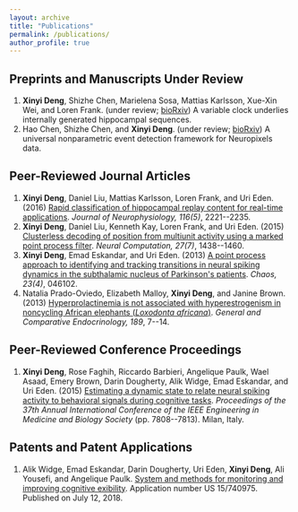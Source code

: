 ```yaml
---
layout: archive
title: "Publications"
permalink: /publications/
author_profile: true
---
```


Preprints and Manuscripts Under Review
------
1. **Xinyi Deng**, Shizhe Chen, Marielena Sosa, Mattias Karlsson, Xue-Xin Wei, and Loren Frank. (under review; [bioRxiv](https://www.biorxiv.org/content/10.1101/2020.04.10.035980v1)) A variable clock underlies internally generated hippocampal sequences.
2. Hao Chen, Shizhe Chen, and **Xinyi Deng**. (under review; [bioRxiv](https://www.biorxiv.org/content/10.1101/650671v1)) A universal nonparametric event detection framework for Neuropixels data.

Peer-Reviewed Journal Articles
------
1. **Xinyi Deng**, Daniel Liu, Mattias Karlsson, Loren Frank, and Uri Eden. (2016) [Rapid classification of hippocampal replay content for real-time applications](https://www.physiology.org/doi/full/10.1152/jn.00151.2016). *Journal of Neurophysiology, 116(5)*, 2221--2235.
1. **Xinyi Deng**, Daniel Liu, Kenneth Kay, Loren Frank, and Uri Eden. (2015) [Clusterless decoding of position from multiunit activity using a marked point process filter](https://www.mitpressjournals.org/doi/10.1162/NECO_a_00744). *Neural Computation, 27(7)*, 1438--1460.
1. **Xinyi Deng**, Emad Eskandar, and Uri Eden. (2013) [A point process approach to identifying and tracking transitions in neural spiking dynamics in the subthalamic nucleus of Parkinson's patients](https://aip.scitation.org/doi/10.1063/1.4818546). *Chaos, 23(4)*, 046102.
1. Natalia Prado-Oviedo, Elizabeth Malloy, **Xinyi Deng**, and Janine Brown. (2013) [Hyperprolactinemia is not associated with hyperestrogenism in noncycling African elephants (*Loxodonta africana*)](https://www.sciencedirect.com/science/article/pii/S0016648013001755). *General and Comparative Endocrinology, 189*, 7--14.

Peer-Reviewed Conference Proceedings
------
1. **Xinyi Deng**, Rose Faghih, Riccardo Barbieri, Angelique Paulk, Wael Asaad, Emery Brown, Darin Dougherty, Alik Widge, Emad Eskandar, and Uri Eden. (2015) [Estimating a dynamic state to relate neural spiking activity to behavioral signals during cognitive tasks](https://ieeexplore.ieee.org/document/7320203). *Proceedings of the 37th Annual International Conference of the IEEE Engineering in Medicine and Biology Society* (pp. 7808--7813). Milan, Italy.

Patents and Patent Applications
------
1. Alik Widge, Emad Eskandar, Darin Dougherty, Uri Eden, **Xinyi Deng**, Ali Yousefi, and Angelique Paulk. [System and methods for monitoring and improving cognitive exibility](https://patents.google.com/patent/US20180192936A1/en). Application number US 15/740975. Published on July 12, 2018.
